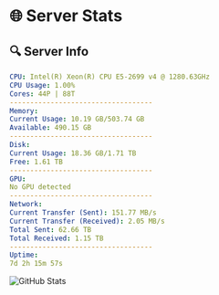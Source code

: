 # 🌐 Server Stats
## 🔍 Server Info
```yaml
CPU: Intel(R) Xeon(R) CPU E5-2699 v4 @ 1280.63GHz
CPU Usage: 1.00%
Cores: 44P | 88T
-----------------------------------
Memory:
Current Usage: 10.19 GB/503.74 GB
Available: 490.15 GB
-----------------------------------
Disk:
Current Usage: 18.36 GB/1.71 TB
Free: 1.61 TB
-----------------------------------
GPU:
No GPU detected
-----------------------------------
Network:
Current Transfer (Sent): 151.77 MB/s
Current Transfer (Received): 2.05 MB/s
Total Sent: 62.66 TB
Total Received: 1.15 TB
-----------------------------------
Uptime:
7d 2h 15m 57s
```
![GitHub Stats](https://img.shields.io/badge/Updated-2025-02-15_00:59:15-blue)